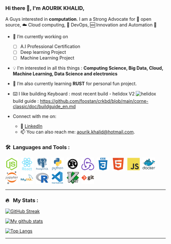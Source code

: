 ### Hi there 👋, I'm **AOURIK KHALID**,

A Guys interested in **computation**. I am a Strong Advocate for 📜 open source, :cloud: Cloud computing, 🚀 DevOps, :new: Innovation and Automation :robot: 


- 🔭 I’m currently working on
    - [ ] A.I Professional Certification
    - [ ] Deep learning Project
    - [ ] Machine Learning Project

- :bulb: I'm interested in all this things : **Computing Science, Big Data, Cloud, Machine Learning, Data Science and electronics**
- 🌱 I’m also currently learning  **RUST** for personal fun project.
- ⌨️ I like building Keyboard : most recent build - helidox V2 
    ![helidox](https://user-images.githubusercontent.com/45632485/175517914-7e56f857-35c7-446f-b890-98adcbefeaa6.png)
    build guide : https://github.com/foostan/crkbd/blob/main/corne-classic/doc/buildguide_en.md


- Connect with me on:
  - :office: [LinkedIn](https://www.linkedin.com/in/khalid-aourik-3b2813192/)
  - 📫 You can also reach me: <aourik.khalid@hotmail.com>.

   

### 🛠 &nbsp;Languages and Tools :

<p>
<img src="https://github.com/devicons/devicon/blob/master/icons/nodejs/nodejs-original.svg" title="nodejs" alt="nodejs" width="40" height="40"/>&nbsp;
<img src="https://github.com/devicons/devicon/blob/master/icons/react/react-original-wordmark.svg" title="React" alt="React" width="40" height="40"/>&nbsp;
<img src="https://github.com/devicons/devicon/blob/master/icons/postgresql/postgresql-plain-wordmark.svg" title="postgresql" alt="postgresql" width="40" height="40"/>&nbsp;
<img src="https://github.com/devicons/devicon/blob/master/icons/python/python-original-wordmark.svg" title="python" alt="python" width="40" height="40"/>&nbsp;
<img src="https://github.com/devicons/devicon/blob/master/icons/rust/rust-plain.svg" title="rust" alt="rust" width="40" height="40"/>&nbsp;
<img src="https://github.com/devicons/devicon/blob/master/icons/redux/redux-original.svg" title="Redux" alt="Redux " width="40" height="40"/>&nbsp;
<img src="https://github.com/devicons/devicon/blob/master/icons/css3/css3-plain-wordmark.svg"  title="CSS3" alt="CSS" width="40" height="40"/>&nbsp;
<img src="https://github.com/devicons/devicon/blob/master/icons/html5/html5-original.svg" title="HTML5" alt="HTML" width="40" height="40"/>&nbsp;
<img src="https://github.com/devicons/devicon/blob/master/icons/javascript/javascript-original.svg" title="JavaScript" alt="JavaScript" width="40" height="40"/>&nbsp;
<img src="https://github.com/devicons/devicon/blob/master/icons/docker/docker-original-wordmark.svg" title="docker" alt="docker" width="40" height="40"/>&nbsp;
<img src="https://github.com/devicons/devicon/blob/master/icons/jupyter/jupyter-original-wordmark.svg" title="jupyter"  alt="jupyter" width="40" height="40"/>&nbsp;
<img src="https://github.com/devicons/devicon/blob/master/icons/mysql/mysql-original-wordmark.svg" title="MySQL"  alt="MySQL" width="40" height="40"/>&nbsp;
<img src="https://github.com/devicons/devicon/blob/master/icons/r/r-original.svg" title="r" alt="r" width="40" height="40"/>&nbsp;
<img src="https://github.com/devicons/devicon/blob/master/icons/vscode/vscode-original-wordmark.svg" title="vscode" alt="vscode" width="40" height="40"/>&nbsp;
<img src="https://github.com/devicons/devicon/blob/master/icons/vim/vim-original.svg" title="vim"  alt="vim" width="40" height="40"/>&nbsp;
<img src="https://github.com/devicons/devicon/blob/master/icons/git/git-original-wordmark.svg" title="Git" **alt="Git" width="40" height="40"/>&nbsp;
</p>

---

### 🔥 &nbsp; My Stats :
[![GitHub Streak](http://github-readme-streak-stats.herokuapp.com?user=Al-khali&theme=dark&background=000000)](https://git.io/streak-stats)


[![My github stats](https://github-readme-stats.vercel.app/api?username=Al-khali&count_private=true&show_icons=true&theme=radical&hide_rank=false)](https://github.com/anuraghazra/github-readme-stats)


[![Top Langs](https://github-readme-stats.vercel.app/api/top-langs/?username=Al-khali&layout=compact&theme=vision-friendly-dark)](https://github.com/anuraghazra/github-readme-stats)

---

